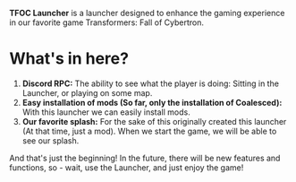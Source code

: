 **TFOC Launcher** is a launcher designed to enhance the gaming experience in our favorite game Transformers: Fall of Cybertron.

# What's in here?
1. **Discord RPC:** The ability to see what the player is doing: Sitting in the Launcher, or playing on some map.
2. **Easy installation of mods (So far, only the installation of Coalesced):** With this launcher we can easily install mods.
3. **Our favorite splash:** For the sake of this originally created this launcher (At that time, just a mod). When we start the game, we will be able to see our splash.

And that's just the beginning! In the future, there will be new features and functions, so - wait, use the Launcher, and just enjoy the game!
